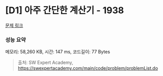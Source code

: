 # [D1] 아주 간단한 계산기 - 1938 

[문제 링크](https://swexpertacademy.com/main/code/problem/problemDetail.do?contestProbId=AV5PjsYKAMIDFAUq) 

### 성능 요약

메모리: 58,260 KB, 시간: 147 ms, 코드길이: 77 Bytes



> 출처: SW Expert Academy, https://swexpertacademy.com/main/code/problem/problemList.do